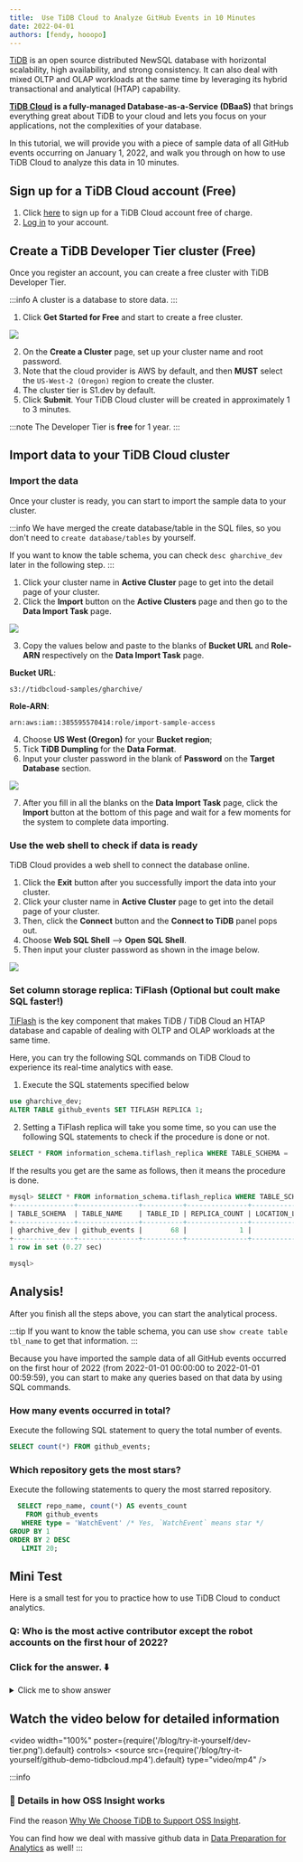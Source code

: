 ```yaml
---
title:  Use TiDB Cloud to Analyze GitHub Events in 10 Minutes
date: 2022-04-01
authors: [fendy, hooopo]
---
```


[TiDB](https://docs.pingcap.com/tidb/stable/overview?utm_source=ossinsight) is an open source distributed NewSQL database with horizontal scalability, high availability, and strong consistency. It can also deal with mixed OLTP and OLAP workloads at the same time by leveraging its hybrid transactional and analytical (HTAP) capability. 

**[TiDB Cloud](https://docs.pingcap.com/tidbcloud/public-preview?utm_source=ossinsight) is a fully-managed Database-as-a-Service (DBaaS)** that brings everything great about TiDB to your cloud and lets you focus on your applications, not the complexities of your database. 

In this tutorial, we will provide you with a piece of sample data of all GitHub events occurring on January 1, 2022, and walk you through on how to use TiDB Cloud to analyze this data in 10 minutes.  

## Sign up for a TiDB Cloud account (Free)

1. Click [here](https://tidbcloud.com/signup?utm_source=ossinsight) to sign up for a TiDB Cloud account free of charge. 
2. [Log in](https://tidbcloud.com/?utm_source=ossinsight) to your account.

<!--truncate-->

## Create a TiDB Developer Tier cluster (Free)
Once you register an account, you can create a free cluster with TiDB Developer Tier. 

:::info
 A cluster is a database to store data. 
:::

1. Click **Get Started for Free** and start to create a free cluster. 

![](./dev-tier.png)

2. On the **Create a Cluster** page, set up your cluster name and root password.
3. Note that the cloud provider is AWS by default, and then **MUST** select the `US-West-2 (Oregon)` region to create the cluster.
4. The cluster tier is S1.dev by default.
5. Click **Submit**.
Your TiDB Cloud cluster will be created in approximately 1 to 3 minutes.

:::note
The Developer Tier is **free** for 1 year.
:::

## Import data to your TiDB Cloud cluster

### Import the data
Once your cluster is ready, you can start to import the sample data to your cluster. 

:::info
We have merged the create database/table in the SQL files, so you don't need to `create database/tables` by yourself.

If you want to know the table schema, you can check `desc gharchive_dev` later in the following step. 
:::

1. Click your cluster name in **Active Cluster** page to get into the detail page of your cluster.
2. Click the **Import** button on the **Active Clusters** page and then go to the **Data Import Task** page. 

![](./import.png)

3. Copy the values below and paste to the blanks of **Bucket URL** and **Role-ARN** respectively on the **Data Import Task** page.

**Bucket URL**:
```
s3://tidbcloud-samples/gharchive/
```
**Role-ARN**:
```
arn:aws:iam::385595570414:role/import-sample-access
```

4. Choose **US West (Oregon)** for your **Bucket region**;
5. Tick **TiDB Dumpling** for the **Data Format**. 
6. Input your cluster password in the blank of **Password** on the **Target Database** section. 

![](./fill.png)

7. After you fill in all the blanks on the **Data Import Task** page, click the **Import** button at the bottom of this page and wait for a few moments for the system to complete data importing. 


### Use the web shell to check if data is ready
TiDB Cloud provides a web shell to connect the database online. 
1. Click the **Exit** button after you successfully import the data into your cluster. 
2. Click your cluster name in **Active Cluster** page to get into the detail page of your cluster.
3. Then, click the **Connect** button and the **Connect to TiDB** panel pops out. 
4. Choose **Web SQL Shell** --> **Open SQL Shell**. 
5. Then input your cluster password as shown in the image below.

![](./web-shell.png)


### Set column storage replica: TiFlash (Optional but coult make SQL faster!) 

[TiFlash](https://docs.pingcap.com/tidb/stable/tiflash-overview?utm_source=ossinsight) is the key component that makes TiDB / TiDB Cloud an HTAP database and capable of dealing with OLTP and OLAP workloads at the same time. 

Here, you can try the following SQL commands on TiDB Cloud to experience its real-time analytics with ease.

1. Execute the SQL statements specified below 

```sql
use gharchive_dev;
ALTER TABLE github_events SET TIFLASH REPLICA 1;
```

2. Setting a TiFlash replica will take you some time, so you can use the following SQL statements to check if the procedure is done or not. 

```sql
SELECT * FROM information_schema.tiflash_replica WHERE TABLE_SCHEMA = 'gharchive_dev' and TABLE_NAME = 'github_events';
```

If the results you get are the same as follows, then it means the procedure is done. 

```sql
mysql> SELECT * FROM information_schema.tiflash_replica WHERE TABLE_SCHEMA = 'gharchive_dev' and TABLE_NAME = 'github_events';
+---------------+---------------+----------+---------------+-----------------+-----------+----------+
| TABLE_SCHEMA  | TABLE_NAME    | TABLE_ID | REPLICA_COUNT | LOCATION_LABELS | AVAILABLE | PROGRESS |
+---------------+---------------+----------+---------------+-----------------+-----------+----------+
| gharchive_dev | github_events |       68 |             1 |                 |         1 |        1 |
+---------------+---------------+----------+---------------+-----------------+-----------+----------+
1 row in set (0.27 sec)

mysql>
```

## Analysis!

After you finish all the steps above, you can start the analytical process. 

:::tip
If you want to know the table schema, you can use `show create table tbl_name` to get that information.
:::

Because you have imported the sample data of all GitHub events occurred on the first hour of 2022 (from 2022-01-01 00:00:00 to 2022-01-01 00:59:59), you can start to make any queries based on that data by using SQL commands. 

### How many events occurred in total?
Execute the following SQL statement to query the total number of events. 

```sql
SELECT count(*) FROM github_events;
```

### Which repository gets the most stars?
Execute the following statements to query the most starred repository. 

```sql
  SELECT repo_name, count(*) AS events_count
    FROM github_events
   WHERE type = 'WatchEvent' /* Yes, `WatchEvent` means star */
GROUP BY 1
ORDER BY 2 DESC
   LIMIT 20;
```


## Mini Test
Here is a small test for you to practice how to use TiDB Cloud to conduct analytics. 

### Q: Who is the most active contributor except the robot accounts on the first hour of 2022?

### Click for the answer. ⬇️

<details><summary>Click me to show answer</summary>

```sql
  SELECT actor_login, 
         count(*) AS events_count
    FROM github_events
   WHERE actor_login NOT LIKE '%bot%'
GROUP BY 1
ORDER BY 2 DESC 
   LIMIT 20
```

</details>

## Watch the video below for detailed information

<video width="100%" poster={require('/blog/try-it-yourself/dev-tier.png').default} controls>
  <source src={require('/blog/try-it-yourself/github-demo-tidbcloud.mp4').default} type="video/mp4" />
</video>


:::info
### 🌟 Details in how OSS Insight works

Find the reason [Why We Choose TiDB to Support OSS Insight](/blog/why-we-choose-tidb-to-support-oss-insight).

You can find how we deal with massive github data in [Data Preparation for Analytics](/blog/how-it-works) as well!
:::
